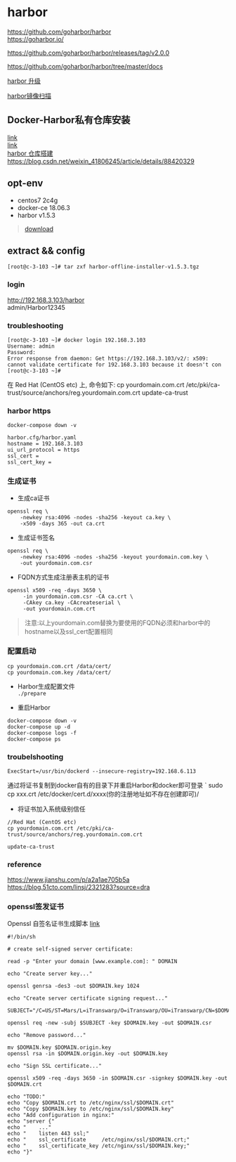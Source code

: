 # harbor
https://github.com/goharbor/harbor  
https://goharbor.io/  

https://github.com/goharbor/harbor/releases/tag/v2.0.0

https://github.com/goharbor/harbor/tree/master/docs


[harbor 升级](https://blog.csdn.net/shenhonglei1234/article/details/84857108)

[harbor镜像扫描](https://blog.csdn.net/shenhonglei1234/article/details/102836131)

## Docker-Harbor私有仓库安装
[link](https://www.jianshu.com/p/049f671c9b3f)  
[link](https://www.cnblogs.com/Honeycomb/p/10320108.html)  
[harbor 仓库搭建](https://www.cnblogs.com/kingle-study/p/10422534.html)
https://blog.csdn.net/weixin_41806245/article/details/88420329


## opt-env
- centos7 2c4g
- docker-ce 18.06.3
- harbor v1.5.3

>[download](https://github.com/goharbor/harbor/releases)

## extract && config

```
[root@c-3-103 ~]# tar zxf harbor-offline-installer-v1.5.3.tgz 
```


### login 
http://192.168.3.103/harbor  
admin/Harbor12345


### troubleshooting

```
[root@c-3-103 ~]# docker login 192.168.3.103
Username: admin
Password: 
Error response from daemon: Get https://192.168.3.103/v2/: x509: cannot validate certificate for 192.168.3.103 because it doesn't con
[root@c-3-103 ~]# 

```

在 Red Hat (CentOS etc) 上, 命令如下:
cp yourdomain.com.crt /etc/pki/ca-trust/source/anchors/reg.yourdomain.com.crt
update-ca-trust



### harbor https

```
docker-compose down -v    

harbor.cfg/harbor.yaml 
hostname = 192.168.3.103
ui_url_protocol = https
ssl_cert =
ssl_cert_key = 
```

### 生成证书

- 生成ca证书
```
openssl req \
    -newkey rsa:4096 -nodes -sha256 -keyout ca.key \
    -x509 -days 365 -out ca.crt  
```
- 生成证书签名
```
openssl req \
    -newkey rsa:4096 -nodes -sha256 -keyout yourdomain.com.key \
    -out yourdomain.com.csr
```
- FQDN方式生成注册表主机的证书
```
openssl x509 -req -days 3650 \
     -in yourdomain.com.csr -CA ca.crt \
     -CAkey ca.key -CAcreateserial \
     -out yourdomain.com.crt
```
>注意:以上yourdomain.com替换为要使用的FQDN必须和harbor中的hostname以及ssl_cert配置相同

### 配置启动

```
cp yourdomain.com.crt /data/cert/
cp yourdomain.com.key /data/cert/ 
```

- Harbor生成配置文件  
`./prepare`


- 重启Harbor  
```
docker-compose down -v
docker-compose up -d
docker-compose logs -f
docker-compose ps
```

### troubelshooting

```
ExecStart=/usr/bin/dockerd --insecure-registry=192.168.6.113

```

通过将证书复制到docker自有的目录下并重启Harbor和docker即可登录
` sudo cp xxx.crt /etc/docker/cert.d/xxxx(你的注册地址如不存在创建即可)/

- 将证书加入系统级别信任  
```
//Red Hat (CentOS etc)
cp yourdomain.com.crt /etc/pki/ca-trust/source/anchors/reg.yourdomain.com.crt

update-ca-trust
```


### reference
https://www.jianshu.com/p/a2a1ae705b5a
https://blog.51cto.com/linsj/2321283?source=dra



### openssl签发证书
Openssl 自签名证书生成脚本
[link](https://github.com/michaelliao/itranswarp.js/blob/master/conf/ssl/gencert.sh)

```
#!/bin/sh

# create self-signed server certificate:

read -p "Enter your domain [www.example.com]: " DOMAIN

echo "Create server key..."

openssl genrsa -des3 -out $DOMAIN.key 1024

echo "Create server certificate signing request..."

SUBJECT="/C=US/ST=Mars/L=iTranswarp/O=iTranswarp/OU=iTranswarp/CN=$DOMAIN"

openssl req -new -subj $SUBJECT -key $DOMAIN.key -out $DOMAIN.csr

echo "Remove password..."

mv $DOMAIN.key $DOMAIN.origin.key
openssl rsa -in $DOMAIN.origin.key -out $DOMAIN.key

echo "Sign SSL certificate..."

openssl x509 -req -days 3650 -in $DOMAIN.csr -signkey $DOMAIN.key -out $DOMAIN.crt

echo "TODO:"
echo "Copy $DOMAIN.crt to /etc/nginx/ssl/$DOMAIN.crt"
echo "Copy $DOMAIN.key to /etc/nginx/ssl/$DOMAIN.key"
echo "Add configuration in nginx:"
echo "server {"
echo "    ..."
echo "    listen 443 ssl;"
echo "    ssl_certificate     /etc/nginx/ssl/$DOMAIN.crt;"
echo "    ssl_certificate_key /etc/nginx/ssl/$DOMAIN.key;"
echo "}"
```
